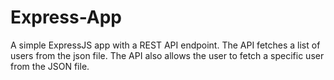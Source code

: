 # Express-App
 A  simple ExpressJS app with a REST API endpoint. The API  fetches  a list of users from the json file. The API  also allows the user to fetch a specific user from the JSON file.

